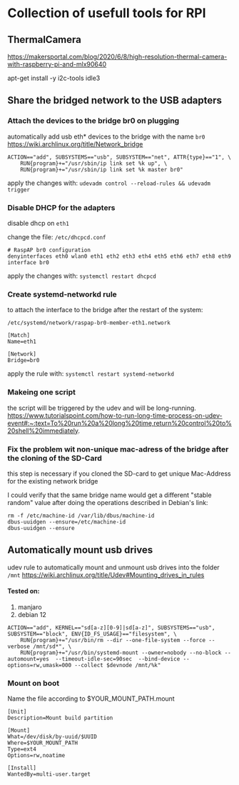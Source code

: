 # Collection of usefull tools for RPI


## ThermalCamera

https://makersportal.com/blog/2020/6/8/high-resolution-thermal-camera-with-raspberry-pi-and-mlx90640

apt-get install -y i2c-tools idle3



## Share the bridged network to the USB adapters

### Attach the devices to the bridge br0 on plugging

automatically add usb eth* devices to the bridge with the name `br0`
https://wiki.archlinux.org/title/Network_bridge

```
ACTION=="add", SUBSYSTEMS=="usb", SUBSYSTEM=="net", ATTR{type}=="1", \
    RUN{program}+="/usr/sbin/ip link set %k up", \
    RUN{program}+="/usr/sbin/ip link set %k master br0"    
```

apply the changes with:  `udevadm control --reload-rules && udevadm trigger`


### Disable DHCP for the adapters

disable dhcp on `eth1`

change the file: `/etc/dhcpcd.conf`

```
# RaspAP br0 configuration
denyinterfaces eth0 wlan0 eth1 eth2 eth3 eth4 eth5 eth6 eth7 eth8 eth9
interface br0
```
apply the changes with: `systemctl restart dhcpcd`



### Create systemd-networkd rule

to attach the interface to the bridge after the restart of the system:

`/etc/systemd/network/raspap-br0-member-eth1.network`

```
[Match]
Name=eth1

[Network]
Bridge=br0

```
apply the rule with: `systemctl restart systemd-networkd`


### Makeing one script

the script will be triggered by the udev and will be long-running.
https://www.tutorialspoint.com/how-to-run-long-time-process-on-udev-event#:~:text=To%20run%20a%20long%20time,return%20control%20to%20shell%20immediately.



### Fix the problem wit non-unique mac-adress of the bridge after the cloning of the SD-Card

this step is necessary if you cloned the SD-card to get unique Mac-Address for the existing network bridge

I could verify that the same bridge name would get a different "stable random" value after doing the operations described in Debian's link:

```
rm -f /etc/machine-id /var/lib/dbus/machine-id
dbus-uuidgen --ensure=/etc/machine-id
dbus-uuidgen --ensure
```







## Automatically mount usb drives

udev rule to automatically mount and unmount usb drives into the folder `/mnt`
https://wiki.archlinux.org/title/Udev#Mounting_drives_in_rules

#### Tested on:
1. manjaro
2. debian 12

```
ACTION=="add", KERNEL=="sd[a-z][0-9]|sd[a-z]", SUBSYSTEMS=="usb", SUBSYSTEM=="block", ENV{ID_FS_USAGE}=="filesystem", \
    RUN{program}+="/usr/bin/rm --dir --one-file-system --force --verbose /mnt/sd*", \
    RUN{program}+="/usr/bin/systemd-mount --owner=nobody --no-block --automount=yes  --timeout-idle-sec=90sec  --bind-device --options=rw,umask=000 --collect $devnode /mnt/%k"
```



### Mount on boot

Name the file according to $YOUR_MOUNT_PATH.mount


```
[Unit]
Description=Mount build partition

[Mount]
What=/dev/disk/by-uuid/$UUID
Where=$YOUR_MOUNT_PATH
Type=ext4
Options=rw,noatime

[Install]
WantedBy=multi-user.target
```



